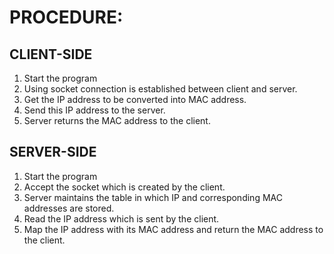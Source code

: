 # PROCEDURE:  
## CLIENT-SIDE
1. Start the program
2. Using socket connection is established between client and server.
3. Get the IP address to be converted into MAC address.
4. Send this IP address to the server.
5. Server returns the MAC address to the client.
## SERVER-SIDE
1. Start the program
2. Accept the socket which is created by the client.
3. Server maintains the table in which IP and corresponding MAC addresses are stored.
4. Read the IP address which is sent by the client.
5. Map the IP address with its MAC address and return the MAC address to the client.
